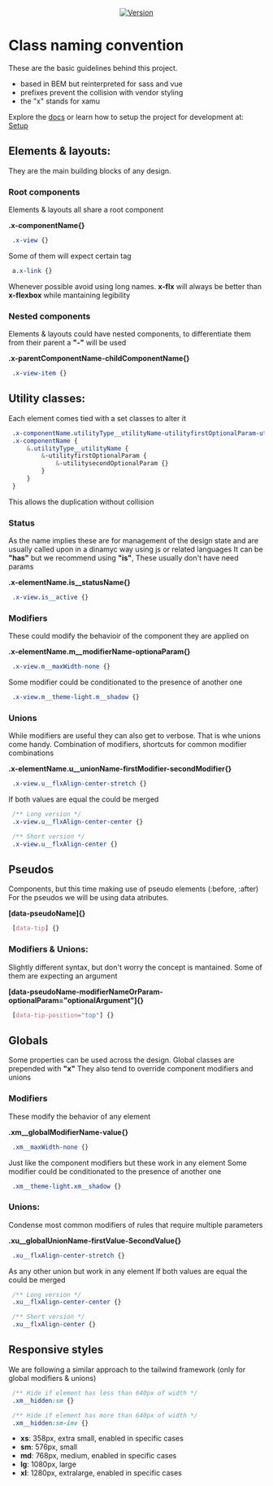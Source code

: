 <p align="center">
<a href="https://www.npmjs.com/package/@xamu-co/styles">
<img src="https://img.shields.io/npm/v/@xamu-co/styles.svg?sanitize=true" alt="Version">
</a>
</p>

# Class naming convention
These are the basic guidelines behind this project.

- based in BEM but reinterpreted for sass and vue
- prefixes prevent the collision with vendor styling
- the "x" stands for xamu

Explore the [docs](https://styles.xamu.com.co/) or learn how to setup the project for development at: [Setup](SETUP)

## Elements & layouts:
They are the main building blocks of any design.

### Root components
Elements & layouts all share a root component

**.x-componentName{}**
```css
 .x-view {}
```
Some of them will expect certain tag
```css
 a.x-link {}
```
Whenever possible avoid using long names. **x-flx** will always be better than **x-flexbox** while mantaining legibility

### Nested components
Elements & layouts could have nested components, to differentiate them from their parent a **"-"** will be used

**.x-parentComponentName-childComponentName{}**
```css
 .x-view-item {}
```

## Utility classes:
Each element comes tied with a set classes to alter it
```scss
 .x-componentName.utilityType__utilityName-utilityfirstOptionalParam-utilitysecondOptionalParam {}
 .x-componentName {
     &.utilityType__utilityName {
         &-utilityfirstOptionalParam {
             &-utilitysecondOptionalParam {}
         }
     }
 }
```
This allows the duplication without collision

### Status
As the name implies these are for management of the design state and are usually called upon in a dinamyc way using js or related languages
It can be **"has"** but we recommend using **"is"**, These usually don't have need params

**.x-elementName.is__statusName{}**
```css
 .x-view.is__active {}
```

### Modifiers
These could modify the behavioir of the component they are applied on

**.x-elementName.m__modifierName-optionaParam{}**
```css
 .x-view.m__maxWidth-none {}
```
Some modifier could be conditionated to the presence of another one
```css
 .x-view.m__theme-light.m__shadow {}
```

### Unions
While modifiers are useful they can also get to verbose. That is whe unions come handy.
Combination of modifiers, shortcuts for common modifier combinations

**.x-elementName.u__unionName-firstModifier-secondModifier{}**
```css
 .x-view.u__flxAlign-center-stretch {}
```
If both values are equal the could be merged
```css
 /** Long version */
 .x-view.u__flxAlign-center-center {}

 /** Short version */
 .x-view.u__flxAlign-center {}
```

## Pseudos
Components, but this time making use of pseudo elements (:before, :after)
For the pseudos we will be using data atributes.

**[data-pseudoName]{}**
```css
 [data-tip] {}
```

### Modifiers & Unions:
Slightly different syntax, but don't worry the concept is mantained.
Some of them are expecting an argument

**[data-pseudoName-modifierNameOrParam-optionalParam="optionalArgument"]{}**
```css
 [data-tip-position="top"] {}
```

## Globals
Some properties can be used across the design.
Global classes are prepended with **"x"**
They also tend to override component modifiers and unions

### Modifiers
These modify the behavior of any element

**.xm__globalModifierName-value{}**
```css
 .xm__maxWidth-none {}
```
Just like the component modifiers but these work in any element
Some modifier could be conditionated to the presence of another one
```css
 .xm__theme-light.xm__shadow {}
```

### Unions:
Condense most common modifiers of rules that require multiple parameters

**.xu__globalUnionName-firstValue-SecondValue{}**
```css
 .xu__flxAlign-center-stretch {}
```
As any other union but work in any element
If both values are equal the could be merged
```css
 /** Long version */
 .xu__flxAlign-center-center {}

 /** Short version */
 .xu__flxAlign-center {}
```

## Responsive styles
We are following a similar approach to the tailwind framework (only for global modifiers & unions)
```css
 /** Hide if element has less than 640px of width */
 .xm__hidden:sm {}

 /** Hide if element has more than 640px of width */
 .xm__hidden:sm-inv {}
```

- **xs**: 358px, extra small, enabled in specific cases
- **sm**: 576px, small
- **md**: 768px, medium, enabled in specific cases
- **lg**: 1080px, large
- **xl**: 1280px, extralarge, enabled in specific cases
